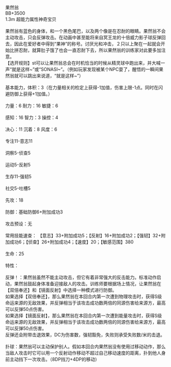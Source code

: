 <title>果然翁</title>
<meta name="GENERATOR" content="WinCHM">
<meta http-equiv="Content-Type" content="text/html; charset=gb2312">
<br>果然翁
<br>BB+3500
<br>1.3m 超能力属性神奇宝贝
<br>
<br>果然翁有蓝色的身体，和一个黑色尾巴，以及两个像是在忍耐的眼睛。果然翁不会主动攻击，只会反弹攻击。在动画中甚至能将来自冥王龙的十倍威力影子球反弹回去，因此在爱好者中得到“果神”的称号。讨厌光和冲击，２只以上聚在一起就会开始比拼忍耐，就算肚子饿了也会一直忍耐下去，所以果然翁的训练家对此要多加注意。
<br>【选开规则】st可以让果然翁总会在时机恰当的时候从精灵球中跑出来，并大喊一声“就是这样~”或“SONASI~”。（例如玩家发现被某个NPC耍了，醒悟的一瞬间果然翁就可以跳出来说道，“就是这样~”）
<br>
<br>基本能力，体积：3（在力量相关的检定上获得-1加值，伤害上限-1点。同时在闪避防御上获得+1加值。）
<br>
<br>力量：6 耐力：16 敏捷：6
<br>
<br>感知：16 智力：3  操控：4
<br>
<br>决心：11 沉着：8  风度：6
<br>
<br>专注11-意志11
<br>
<br>洞察5-侦查5
<br>
<br>运动5-反射5
<br>
<br>生存11-强韧5
<br>
<br>社交5-吐槽5
<br>
<br>先攻：18
<br>
<br>防御：基础防御6+附加成功3
<br>
<br>攻击预设：无
<br>          
<br>常用技能速查： 【意志】33+附加成功5；【反射】16+附加成功2；【强韧】32+附加成功6；【侦查】26+附加成功4；【速度】20；【敏感范围】380
<br>
<br>生命：25
<br>
<br>特性： 
<br>
<br>反弹！：果然翁虽然不能主动攻击，但它有着非常强大的反击能力。标准动作启动，果然翁鼓起身体准备迎接敌人的攻击。训练师要根据场上情况，让果然翁在【双倍奉还】和【镜面反射】中选择一种模式进行防御。
<br>如果选择【双倍奉还】，那么果然翁在本回合内第一次遭到物理攻击时，获得S级命运来源的无敌效果，并反弹相当于该攻击成功数两倍的同源伤害给来源方，最高可以反弹50点伤害。
<br>如果选择【镜面反射】，那么果然翁在本回合内第一次遭到能量攻击时，获得S级命运来源的无敌效果，并反弹相当于该攻击成功数两倍的同源伤害给来源方，最高可以反弹50点伤害。
<br>反弹还会附带击退效果，DC为伤害数，强韧豁免，失败则承受失败数/米的击退。
<br>
<br>扑球：果然翁可以主动保护别人。假如本回合内果然翁没有使用过移动动作，那么当敌人攻击时它可以用一个反射动作移动不超过自己移动速度的距离，扑到他人身前主动挡下一次攻击。（8DP挡刀+4DP的移动）
<br>
<br>
<br>